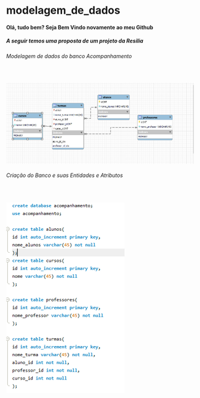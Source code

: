 # modelagem_de_dados

<h4>Olá, tudo bem? Seja Bem Vindo novamente ao meu Github</h1>
<h5>A seguir temos uma proposta de um projeto da Resilia</h2>



<h6>Modelagem de dados do banco Acompanhamento</h6><br>

![alt text](https://github.com/Daniellasqw/modelagem_de_dados/blob/main/modelagem.png?raw=true)

<h6>Criação do Banco e suas Entidades e Atributos</h6><br>

![alt text](https://github.com/Daniellasqw/modelagem_de_dados/blob/main/create.png?raw=true)

